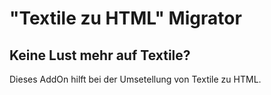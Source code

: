 # "Textile zu HTML" Migrator

## Keine Lust mehr auf Textile?

Dieses AddOn hilft bei der Umsetellung von Textile zu HTML. 


